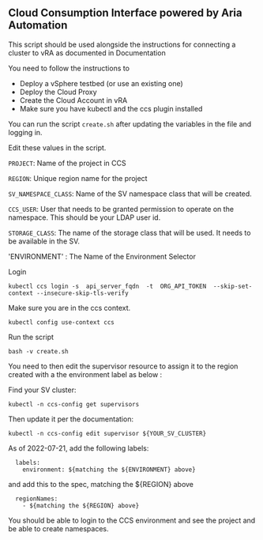 ## Cloud Consumption Interface powered by Aria Automation

This script should be used alongside the instructions for connecting a cluster to vRA as documented in Documentation 


You need to follow the instructions to
* Deploy a vSphere testbed (or use an existing one)
* Deploy the Cloud Proxy
* Create the Cloud Account in vRA
* Make sure you have kubectl and the ccs plugin installed

You can run the script `create.sh` after updating the variables in the file and logging in.

Edit these values in the script.

`PROJECT`: Name of the project in CCS

`REGION`: Unique region name for the project

`SV_NAMESPACE_CLASS`: Name of the SV namespace class that will be created.

`CCS_USER`: User that needs to be granted permission to operate on the namespace. 
This should be your LDAP user id.

`STORAGE_CLASS`: The name of the storage class that will be used. It needs to be available in the SV.

'ENVIRONMENT' : The  Name of the Environment Selector

Login
```
kubectl ccs login -s  api_server_fqdn  -t  ORG_API_TOKEN  --skip-set-context --insecure-skip-tls-verify
```
Make sure you are in the ccs context.
```
kubectl config use-context ccs
```
Run the script
```
bash -v create.sh
```

You need to then edit the supervisor resource to assign it to the region created with a the environment label as below :

Find your SV cluster:
```
kubectl -n ccs-config get supervisors
```

Then update it per the documentation:

```
kubectl -n ccs-config edit supervisor ${YOUR_SV_CLUSTER}
```

As of 2022-07-21, add the following labels:
```
  labels: 
    environment: ${matching the ${ENVIRONMENT} above}
```

and add this to the spec, matching the ${REGION} above
```
  regionNames:
    - ${matching the ${REGION} above}
```

You should be able to login to the CCS environment and see the project and be able to create namespaces.
